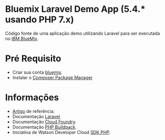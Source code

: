 # Bluemix Laravel Demo App (5.4.* usando PHP 7.x)
Código fonte de uma aplicação demo utilizando Laravel para ser executada no [IBM BlueMix](https://www.bluemix.net).

# Pré Requisito
* Criar sua conta [bluemix](https://bluemix.net).
* Instalar o [Composer Package Manager](https://getcomposer.org)

# Informações
* [Artigo](https://www.ibm.com/blogs/bluemix/2014/06/getting-started-laravel-bluemix/) de referência.
* Documentação [Laravel](https://laravel.com/docs/5.4).
* Documentação [Cloud Foundry](http://docs.cloudfoundry.org/).
* Documentação [PHP Buildpack](http://docs.cloudfoundry.org/buildpacks/php/index.html).
* Iniciativa de Watson Developer Cloud [SDK PHP](https://github.com/CognitiveBuild/WatsonPHPSDK).
